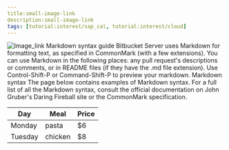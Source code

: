 ```yaml
---
title:small-image-link
description:small-image-link
tags: [tutorial:interest/sap_cal, tutorial:interest/cloud]
---
```


![Image_link](https://www.smallbusinesssaturdayuk.com/Images/Small-Business-Saturday-UK-Google-Plus.gif)
Markdown syntax guide
Bitbucket Server uses Markdown for formatting text, as specified in CommonMark (with a few extensions). You can use Markdown in the following places:
any pull request's descriptions or comments, or
in README files (if they have the .md file extension).
Use Control-Shift-P or Command-Shift-P to preview your markdown.
Markdown syntax
The page below contains examples of Markdown syntax. For a full list of all the Markdown syntax, consult the official documentation on John Gruber's Daring Fireball site or the CommonMark specification.

| Day     | Meal    | Price |
| --------|---------|-------|
| Monday  | pasta   | $6    |
| Tuesday | chicken | $8    |
